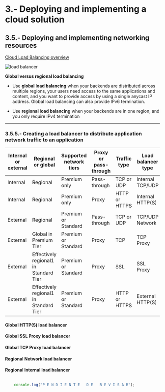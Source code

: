 # 3.-  Deploying and implementing a cloud solution

## 3.5.- Deploying and implementing networking resources

[Cloud Load Balancing overview](https://cloud.google.com/load-balancing/docs/load-balancing-overview)

![load balancer](https://cloud.google.com/load-balancing/images/lb-simple-overview.svg)


__Global versus regional load balancing__
- Use __global load balancing__ when your backends are distributed across multiple regions, your users need access to the same applications and content, and you want to provide access by using a single anycast IP address. Global load balancing can also provide IPv6 termination.

- Use __regional load balancing__ when your backends are in one region, and you only require IPv4 termination

---
### 3.5.5.- Creating a load balancer to distribute application network traffic to an application

Internal or external | Regional or global | Supported network tiers	| Proxy or pass-through | Traffic type| Load balancer type 
---|---|---|----|---|---
Internal|	Regional|	Premium only|	Pass-through|	TCP or UDP|	Internal TCP/UDP
Internal| Regional|	Premium only	|Proxy	|HTTP or HTTPS	| Internal HTTP(S)
External|	Regional	|Premium or Standard	|Pass-through	|TCP or UDP	|TCP/UDP Network
External|Global in Premium Tier|Premium or Standard|	Proxy	|TCP	|TCP Proxy
External|Effectively regional1 in Standard Tier	|Premium or Standard	|Proxy	|SSL	|SSL Proxy
External|Effectively regional1 in Standard Tier	|Premium or Standard	|Proxy	|HTTP or HTTPS	|External HTTP(S)


#### Global HTTP(S) load balancer

#### Global SSL Proxy load balancer

#### Global TCP Proxy load balancer

#### Regional Network load balancer

#### Regional Internal load balancer

```javascript

    console.log("P E N D I E N T E   D E   R E V I S A R");

```